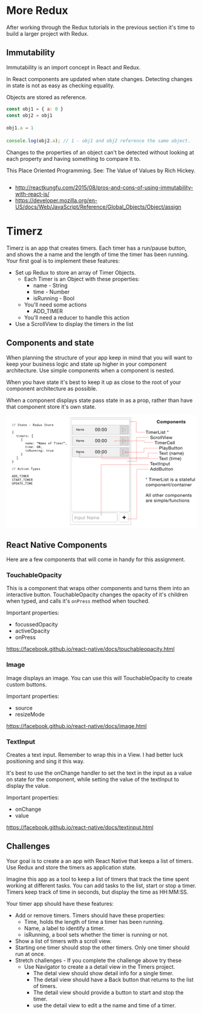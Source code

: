 # More Redux

After working through the Redux tutorials in the previous section it's time to build
a larger project with Redux.

## Immutability 

Immutability is an import concept in React and Redux.

In React components are updated when state changes. Detecting changes in state 
is not as easy as checking equality. 

Objects are stored as reference. 

```javascript
const obj1 = { a: 0 }
const obj2 = obj1

obj1.a = 1

console.log(obj2.a); // 1 - obj1 and obj2 reference the same object. 
```

Changes to the properties of an object can't be detected without looking at each 
property and having something to compare it to. 

This Place Oriented Programming. See: The Value of Values by Rich Hickey. 

```javascript

```

- http://reactkungfu.com/2015/08/pros-and-cons-of-using-immutability-with-react-js/
- https://developer.mozilla.org/en-US/docs/Web/JavaScript/Reference/Global_Objects/Object/assign







# Timerz

Timerz is an app that creates timers. Each timer has a run/pause button, and shows the 
a name and the length of time the timer has been running. Your first goal is to 
implement these features: 

- Set up Redux to store an array of Timer Objects. 
    - Each Timer is an Object with these properties:
        - name - String
        - time - Number
        - isRunning - Bool
    - You'll need some actions
        - ADD_TIMER
    - You'll need a reducer to handle this action
- Use a ScrollView to display the timers in the list

## Components and state

When planning the structure of your app keep in mind that you will want to keep your 
business logic and state up higher in your component architecture. Use simple 
components when a component is nested. 

When you have state it's best to keep it up as close to the root of your component 
architecture as possible. 

When a component displays state pass state in as a prop, rather than have that 
component store it's own state. 

![image-1.png](image-1.png)

## React Native Components 

Here are a few components that will come in handy for this assignment. 

### TouchableOpacity

This is a component that wraps other components and turns them into an interactive 
button. TouchableOpacity changes the opacity of it's children when typed, and calls
it's `onPress` method when touched. 

Important properties:

- focussedOpacity
- activeOpacity 
- onPress

https://facebook.github.io/react-native/docs/touchableopacity.html

### Image

Image displays an image. You can use this will TouchableOpacity to create custom buttons. 

Important properties: 

- source
- resizeMode

https://facebook.github.io/react-native/docs/image.html

### TextInput

Creates a text input. Remember to wrap this in a View. I had better luck positioning and 
sing it this way. 

It's best to use the onChange handler to set the text in the input as a value on state 
for the component, while setting the value of the textInput to display the value. 

Important properties: 

- onChange
- value

https://facebook.github.io/react-native/docs/textinput.html

## Challenges

Your goal is to create a an app with React Native that keeps a list of timers. Use 
Redux and store the timers as application state. 

Imagine this app as a tool to keep a list of timers that track the time spent working 
at different tasks. You can add tasks to the list, start or stop a timer. Timers keep 
track of time in seconds, but display the time as HH:MM:SS. 

Your timer app should have these features:

- Add or remove timers. Timers should have these properties: 
    - Time, holds the length of time a timer has been running. 
    - Name, a label to identify a timer. 
    - isRunning, a bool sets whether the timer is running or not. 
- Show a list of timers with a scroll view. 
- Starting one timer should stop the other timers. Only one timer should run at once. 
- Stretch challenges - If you complete the challenge above try these
    - Use Navigator to create a a detail view in the Timers project.
        - The detal view should show detail info for a single timer. 
        - The detail view should have a Back button that returns to the list of timers. 
        - The detail view should provide a button to start and stop the timer. 
        - use the detail view to edit a the name and time of a timer. 








